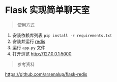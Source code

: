 # Flask 实现简单聊天室 

> 使用方式

1. 安装依赖库列表 `pip install -r requirements.txt`
2. 安装并运行 [redis](https://redis.io/)
3. 运行 `app.py` 文件
4. 打开浏览 http://127.0.0.1:5000

> 参考资料

https://github.com/arsenalup/flask-redis

